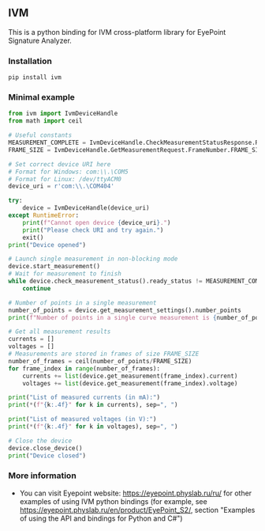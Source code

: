 ## IVM
This is a python binding for IVM cross-platform library for EyePoint Signature Analyzer.

### Installation
```
pip install ivm
```

### Minimal example
```python
from ivm import IvmDeviceHandle
from math import ceil

# Useful constants
MEASUREMENT_COMPLETE = IvmDeviceHandle.CheckMeasurementStatusResponse.ReadyStatus.MEASUREMENT_COMPLETE
FRAME_SIZE = IvmDeviceHandle.GetMeasurementRequest.FrameNumber.FRAME_SIZE

# Set correct device URI here
# Format for Windows: com:\\.\COM5
# Format for Linux: /dev/ttyACM0
device_uri = r'com:\\.\COM404'

try:
    device = IvmDeviceHandle(device_uri)
except RuntimeError:
    print(f"Cannot open device {device_uri}.")
    print("Please check URI and try again.")
    exit()
print("Device opened")

# Launch single measurement in non-blocking mode
device.start_measurement()
# Wait for measurement to finish
while device.check_measurement_status().ready_status != MEASUREMENT_COMPLETE:
    continue

# Number of points in a single measurement
number_of_points = device.get_measurement_settings().number_points
print(f"Number of points in a single curve measurement is {number_of_points}")

# Get all measurement results
currents = []
voltages = []
# Measurements are stored in frames of size FRAME_SIZE
number_of_frames = ceil(number_of_points/FRAME_SIZE)
for frame_index in range(number_of_frames):
    currents += list(device.get_measurement(frame_index).current)
    voltages += list(device.get_measurement(frame_index).voltage)

print("List of measured currents (in mA):")
print(*(f"{k:.4f}" for k in currents), sep=", ")

print("List of measured voltages (in V):")
print(*(f"{k:.4f}" for k in voltages), sep=", ")

# Close the device
device.close_device()
print("Device closed")
```

### More information
* You can visit Eyepoint website: https://eyepoint.physlab.ru/ru/ for other examples of using IVM python bindings
(for example, see https://eyepoint.physlab.ru/en/product/EyePoint_S2/, section "Examples of using the API and bindings for Python and C#")